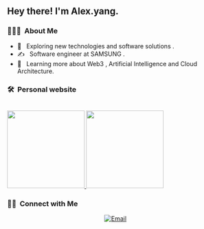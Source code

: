 

<h2> Hey there! I'm Alex.yang.</h2>

<h3> 👨🏻‍💻 &nbsp;About Me </h3>

- 🤔 &nbsp; Exploring new technologies and software solutions .
- ✍️ &nbsp; Software engineer at SAMSUNG .
- 🌱 &nbsp; Learning more about Web3 , Artificial Intelligence and Cloud Architecture.

<h3> 🛠 &nbsp;Personal website</h3>



<br/>

<a href="https://github.com/Alex-wuhu">
  <img height="180em" src="https://github-readme-stats.vercel.app/api?username=Alex-wuhu&theme=buefy&show_icons=true" />
  <img height="180em" src="https://github-readme-stats.vercel.app/api/top-langs/?username=Alex-wuhu&theme=buefy&layout=compact" />
</a>

<br/>

<h3> 🤝🏻 &nbsp;Connect with Me </h3>

<p align="center">
<a href="yanglongwei06@gmail.com"><img alt="Email" src="https://img.shields.io/badge/Email-yanglongwei06@gmail.com-blue?style=flat-square&logo=gmail"></a>
</p>
